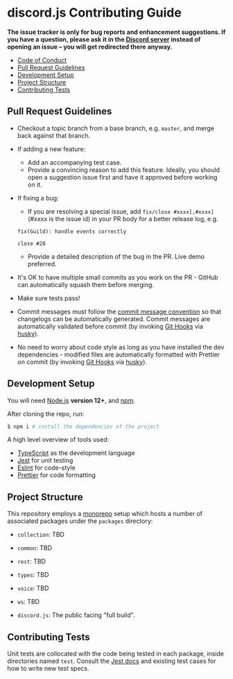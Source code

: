 # discord.js Contributing Guide

**The issue tracker is only for bug reports and enhancement suggestions. If you have a question, please ask it in the [Discord server](https://discord.gg/bRCvFy9) instead of opening an issue – you will get redirected there anyway.**

- [Code of Conduct](https://github.com/discordjs/discord.js-next/blob/master/.github/CODE_OF_CONDUCT.md)
- [Pull Request Guidelines](#pull-request-guidelines)
- [Development Setup](#development-setup)
- [Project Structure](#project-structure)
- [Contributing Tests](#contributing-tests)

## Pull Request Guidelines

- Checkout a topic branch from a base branch, e.g. `master`, and merge back against that branch.

- If adding a new feature:

  - Add an accompanying test case.
  - Provide a convincing reason to add this feature. Ideally, you should open a suggestion issue first and have it approved before working on it.

- If fixing a bug:

  - If you are resolving a special issue, add `fix/close #xxxx[,#xxxx]` (#xxxx is the issue id) in your PR body for a better release log, e.g.
  ```
  fix(Guild): handle events correctly

  close #28
  ```
  - Provide a detailed description of the bug in the PR. Live demo preferred.

- It's OK to have multiple small commits as you work on the PR - GitHub can automatically squash them before merging.

- Make sure tests pass!

- Commit messages must follow the [commit message convention](./commit-convention.md) so that changelogs can be automatically generated. Commit messages are automatically validated before commit (by invoking [Git Hooks](https://git-scm.com/docs/githooks) via [husky](https://github.com/typicode/husky)).

- No need to worry about code style as long as you have installed the dev dependencies - modified files are automatically formatted with Prettier on commit (by invoking [Git Hooks](https://git-scm.com/docs/githooks) via [husky](https://github.com/typicode/husky)).

## Development Setup

You will need [Node.js](http://nodejs.org) **version 12+**, and [npm](https://www.npmjs.com/).

After cloning the repo, run:

```bash
$ npm i # install the dependencies of the project
```

A high level overview of tools used:

- [TypeScript](https://www.typescriptlang.org/) as the development language
- [Jest](https://jestjs.io/) for unit testing
- [Eslint](https://eslint.org/) for code-style
- [Prettier](https://prettier.io/) for code formatting

## Project Structure

This repository employs a [monorepo](https://en.wikipedia.org/wiki/Monorepo) setup which hosts a number of associated packages under the `packages` directory:

- `collection`: TBD

- `common`: TBD

- `rest`: TBD

- `types`: TBD

- `voice`: TBD

- `ws`: TBD

- `discord.js`: The public facing "full build".

## Contributing Tests

Unit tests are collocated with the code being tested in each package, inside directories named `test`. Consult the [Jest docs](https://jestjs.io/docs/en/using-matchers) and existing test cases for how to write new test specs.
